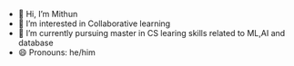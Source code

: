 - 👋 Hi, I’m Mithun
- 👀 I’m interested in Collaborative learning
- 🌱 I’m currently pursuing master in CS learing skills related to ML,AI and database
- 😄 Pronouns: he/him

<!---
mgowda23/mgowda23 is a ✨ special ✨ repository because its `README.md` (this file) appears on your GitHub profile.
You can click the Preview link to take a look at your changes.
--->

